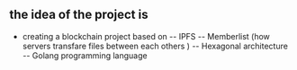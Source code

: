 ## the idea of the project is

- creating a blockchain project based on
  -- IPFS
  -- Memberlist (how servers transfare files between each others )
  -- Hexagonal architecture
  -- Golang programming language
